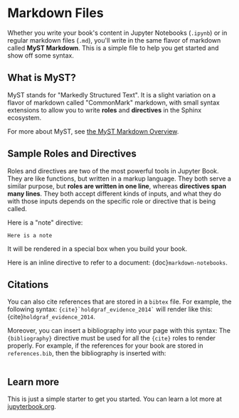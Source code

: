 # Markdown Files

Whether you write your book's content in Jupyter Notebooks (`.ipynb`) or in regular markdown files (`.md`), you'll write in the same flavor of markdown called **MyST Markdown**.
This is a simple file to help you get started and show off some syntax.

## What is MyST?

MyST stands for "Markedly Structured Text".
It is a slight variation on a flavor of markdown called "CommonMark" markdown, with small syntax extensions to allow you to write **roles** and **directives** in the Sphinx ecosystem.

For more about MyST, see [the MyST Markdown Overview](https://jupyterbook.org/content/myst.html).

## Sample Roles and Directives

Roles and directives are two of the most powerful tools in Jupyter Book.
They are like functions, but written in a markup language.
They both serve a similar purpose, but **roles are written in one line**, whereas **directives span many lines**.
They both accept different kinds of inputs, and what they do with those inputs depends on the specific role or directive
that is being called.

Here is a "note" directive:

```{note}
Here is a note
```

It will be rendered in a special box when you build your book.

Here is an inline directive to refer to a document: {doc}`markdown-notebooks`.


## Citations

You can also cite references that are stored in a `bibtex` file. For example,
the following syntax: `` {cite}`holdgraf_evidence_2014` `` will render like
this: {cite}`holdgraf_evidence_2014`.

Moreover, you can insert a bibliography into your page with this syntax:
The `{bibliography}` directive must be used for all the `{cite}` roles to
render properly.
For example, if the references for your book are stored in `references.bib`,
then the bibliography is inserted with:

```{bibliography}
```

## Learn more

This is just a simple starter to get you started.
You can learn a lot more at [jupyterbook.org](https://jupyterbook.org).
